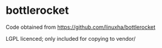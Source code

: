 # bottlerocket

Code obtained from https://github.com/linuxha/bottlerocket

LGPL licenced; only included for copying to vendor/